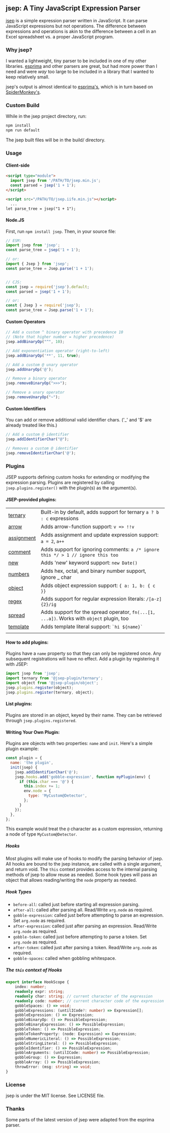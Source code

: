 ## jsep: A Tiny JavaScript Expression Parser

[jsep](https://ericsmekens.github.io/jsep/) is a simple expression parser written in JavaScript. It can parse JavaScript
expressions but not operations. The difference between expressions and operations is akin to the difference between a
cell in an Excel spreadsheet vs. a proper JavaScript program.

### Why jsep?

I wanted a lightweight, tiny parser to be included in one of my other libraries. [esprima](http://esprima.org/) and
other parsers are great, but had more power than I need and were *way* too large to be included in a library that I
wanted to keep relatively small.

jsep's output is almost identical to [esprima's](http://esprima.org/doc/index.html#ast), which is in turn based
on [SpiderMonkey's](https://developer.mozilla.org/en-US/docs/SpiderMonkey/Parser_API).

### Custom Build

While in the jsep project directory, run:

```bash
npm install
npm run default
```

The jsep built files will be in the build/ directory.

### Usage

#### Client-side

```html
<script type="module">
  import jsep from '/PATH/TO/jsep.min.js';
  const parsed = jsep('1 + 1');
</script>

<script src="/PATH/TO/jsep.iife.min.js"></script>
  ...
let parse_tree = jsep("1 + 1");
```

#### Node.JS

First, run `npm install jsep`. Then, in your source file:

```javascript
// ESM:
import jsep from 'jsep';
const parse_tree = jsep('1 + 1');

// or:
import { Jsep } from 'jsep';
const parse_tree = Jsep.parse('1 + 1');


// CJS:
const jsep = require('jsep').default;
const parsed = jsep('1 + 1');

// or:
const { Jsep } = require('jsep');
const parse_tree = Jsep.parse('1 + 1');
```

#### Custom Operators

```javascript
// Add a custom ^ binary operator with precedence 10
// (Note that higher number = higher precedence)
jsep.addBinaryOp("^", 10);

// Add exponentiation operator (right-to-left)
jsep.addBinaryOp('**', 11, true);

// Add a custom @ unary operator
jsep.addUnaryOp('@');

// Remove a binary operator
jsep.removeBinaryOp(">>>");

// Remove a unary operator
jsep.removeUnaryOp("~");
```

#### Custom Identifiers

You can add or remove additional valid identifier chars. ('_' and '$' are already treated like this.)

```javascript
// Add a custom @ identifier
jsep.addIdentifierChar("@");

// Removes a custom @ identifier
jsep.removeIdentifierChar('@');
```

### Plugins

JSEP supports defining custom hooks for extending or modifying the expression parsing. Plugins are registered by
calling `jsep.plugins.register()` with the plugin(s) as the argument(s).

#### JSEP-provided plugins:

|                                   |                                                                                           |
|-----------------------------------|-------------------------------------------------------------------------------------------|
| [ternary](packages/ternary)       | Built-in by default, adds support for ternary `a ? b : c` expressions                     |
| [arrow](packages/arrow)           | Adds arrow-function support: `v => !!v`                                                   |
| [assignment](packages/assignment) | Adds assignment and update expression support: `a = 2`, `a++`                             |
| [comment](packages/comment)       | Adds support for ignoring comments: `a /* ignore this */ > 1 // ignore this too`          |
| [new](packages/new)               | Adds 'new' keyword support: `new Date()`                                                  |
| [numbers](packages/numbers)       | Adds hex, octal, and binary number support, ignore _ char                                 |
| [object](packages/object)         | Adds object expression support: `{ a: 1, b: { c }}`                                       |
| [regex](packages/regex)           | Adds support for regular expression literals: `/[a-z]{2}/ig`                              |
| [spread](packages/spread)         | Adds support for the spread operator, `fn(...[1, ...a])`. Works with `object` plugin, too |
| [template](packages/template)     | Adds template literal support: `` `hi ${name}` ``                                         |
|                                   |                                                                                           |

#### How to add plugins:

Plugins have a `name` property so that they can only be registered once. Any subsequent registrations will have no
effect. Add a plugin by registering it with JSEP:

```javascript
import jsep from 'jsep';
import ternary from '@jsep-plugin/ternary';
import object from '@jsep-plugin/object';
jsep.plugins.register(object);
jsep.plugins.register(ternary, object);
```

#### List plugins:

Plugins are stored in an object, keyed by their name. They can be retrieved through `jsep.plugins.registered`.

#### Writing Your Own Plugin:

Plugins are objects with two properties: `name` and `init`. Here's a simple plugin example:

```javascript
const plugin = {
  name: 'the plugin',
  init(jsep) {
    jsep.addIdentifierChar('@');
    jsep.hooks.add('gobble-expression', function myPlugin(env) {
      if (this.char === '@') {
        this.index += 1;
        env.node = {
          type: 'MyCustom@Detector',
        };
      }
    });
  },
};
```

This example would treat the `@` character as a custom expression, returning a node of type `MyCustom@Detector`.

##### Hooks

Most plugins will make use of hooks to modify the parsing behavior of jsep. All hooks are bound to the jsep instance,
are called with a single argument, and return void. The `this` context provides access to the internal parsing methods
of jsep to allow reuse as needed. Some hook types will pass an object that allows reading/writing the `node` property as
needed.

##### Hook Types

* `before-all`: called just before starting all expression parsing.
* `after-all`: called after parsing all. Read/Write `arg.node` as required.
* `gobble-expression`: called just before attempting to parse an expression. Set `arg.node` as required.
* `after-expression`: called just after parsing an expression. Read/Write `arg.node` as required.
* `gobble-token`: called just before attempting to parse a token. Set `arg.node` as required.
* `after-token`: called just after parsing a token. Read/Write `arg.node` as required.
* `gobble-spaces`: called when gobbling whitespace.

##### The `this` context of Hooks

```typescript
export interface HookScope {
    index: number;
    readonly expr: string;
    readonly char: string; // current character of the expression
    readonly code: number; // current character code of the expression
    gobbleSpaces: () => void;
    gobbleExpressions: (untilICode?: number) => Expression[];
    gobbleExpression: () => Expression;
    gobbleBinaryOp: () => PossibleExpression;
    gobbleBinaryExpression: () => PossibleExpression;
    gobbleToken: () => PossibleExpression;
    gobbleTokenProperty: (node: Expression) => Expression;
    gobbleNumericLiteral: () => PossibleExpression;
    gobbleStringLiteral: () => PossibleExpression;
    gobbleIdentifier: () => PossibleExpression;
    gobbleArguments: (untilICode: number) => PossibleExpression;
    gobbleGroup: () => Expression;
    gobbleArray: () => PossibleExpression;
    throwError: (msg: string) => void;
}
```

### License

jsep is under the MIT license. See LICENSE file.

### Thanks

Some parts of the latest version of jsep were adapted from the esprima parser.
